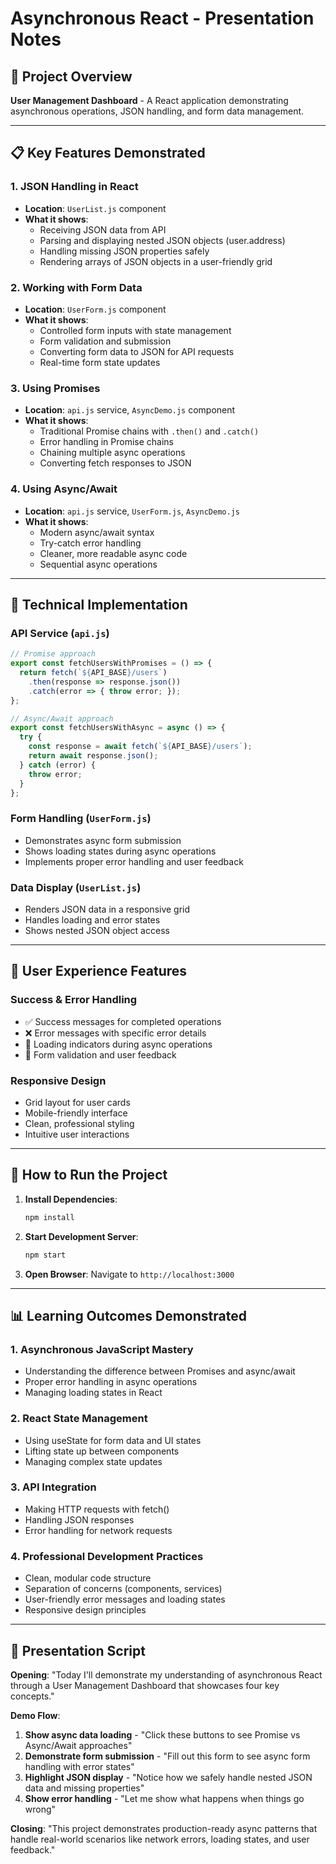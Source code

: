 # Asynchronous React - Presentation Notes

## 🎯 Project Overview
**User Management Dashboard** - A React application demonstrating asynchronous operations, JSON handling, and form data management.

---

## 📋 Key Features Demonstrated

### 1. **JSON Handling in React**
- **Location**: `UserList.js` component
- **What it shows**: 
  - Receiving JSON data from API
  - Parsing and displaying nested JSON objects (user.address)
  - Handling missing JSON properties safely
  - Rendering arrays of JSON objects in a user-friendly grid

### 2. **Working with Form Data**
- **Location**: `UserForm.js` component
- **What it shows**:
  - Controlled form inputs with state management
  - Form validation and submission
  - Converting form data to JSON for API requests
  - Real-time form state updates

### 3. **Using Promises**
- **Location**: `api.js` service, `AsyncDemo.js` component
- **What it shows**:
  - Traditional Promise chains with `.then()` and `.catch()`
  - Error handling in Promise chains
  - Chaining multiple async operations
  - Converting fetch responses to JSON

### 4. **Using Async/Await**
- **Location**: `api.js` service, `UserForm.js`, `AsyncDemo.js`
- **What it shows**:
  - Modern async/await syntax
  - Try-catch error handling
  - Cleaner, more readable async code
  - Sequential async operations

---

## 🔧 Technical Implementation

### API Service (`api.js`)
```javascript
// Promise approach
export const fetchUsersWithPromises = () => {
  return fetch(`${API_BASE}/users`)
    .then(response => response.json())
    .catch(error => { throw error; });
};

// Async/Await approach  
export const fetchUsersWithAsync = async () => {
  try {
    const response = await fetch(`${API_BASE}/users`);
    return await response.json();
  } catch (error) {
    throw error;
  }
};
```

### Form Handling (`UserForm.js`)
- Demonstrates async form submission
- Shows loading states during async operations
- Implements proper error handling and user feedback

### Data Display (`UserList.js`)
- Renders JSON data in a responsive grid
- Handles loading and error states
- Shows nested JSON object access

---

## 🎨 User Experience Features

### Success & Error Handling
- ✅ Success messages for completed operations
- ❌ Error messages with specific error details
- 🔄 Loading indicators during async operations
- 🎯 Form validation and user feedback

### Responsive Design
- Grid layout for user cards
- Mobile-friendly interface
- Clean, professional styling
- Intuitive user interactions

---

## 🚀 How to Run the Project

1. **Install Dependencies**:
   ```bash
   npm install
   ```

2. **Start Development Server**:
   ```bash
   npm start
   ```

3. **Open Browser**: Navigate to `http://localhost:3000`

---

## 📊 Learning Outcomes Demonstrated

### 1. **Asynchronous JavaScript Mastery**
- Understanding the difference between Promises and async/await
- Proper error handling in async operations
- Managing loading states in React

### 2. **React State Management**
- Using useState for form data and UI states
- Lifting state up between components
- Managing complex state updates

### 3. **API Integration**
- Making HTTP requests with fetch()
- Handling JSON responses
- Error handling for network requests

### 4. **Professional Development Practices**
- Clean, modular code structure
- Separation of concerns (components, services)
- User-friendly error messages and loading states
- Responsive design principles

---

## 🎤 Presentation Script

**Opening**: "Today I'll demonstrate my understanding of asynchronous React through a User Management Dashboard that showcases four key concepts."

**Demo Flow**:
1. **Show async data loading** - "Click these buttons to see Promise vs Async/Await approaches"
2. **Demonstrate form submission** - "Fill out this form to see async form handling with error states"
3. **Highlight JSON display** - "Notice how we safely handle nested JSON data and missing properties"
4. **Show error handling** - "Let me show what happens when things go wrong"

**Closing**: "This project demonstrates production-ready async patterns that handle real-world scenarios like network errors, loading states, and user feedback."